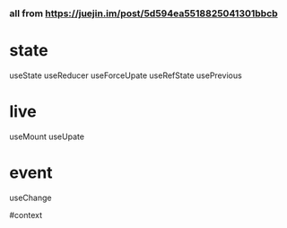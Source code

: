 ### all from https://juejin.im/post/5d594ea5518825041301bbcb


# state

useState
useReducer
useForceUpate
useRefState
usePrevious

# live
useMount
useUpate

# event

useChange

#context
